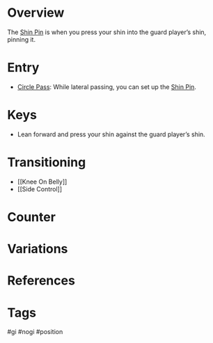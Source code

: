 # Overview
The <u>Shin Pin</u> is when you press your shin into the guard player’s shin, pinning it.
# Entry
- [Circle Pass](obsidian://open?vault=Obsidian-BJJ-Notes&file=Guard%20Passes%2FCircle%20Pass): While lateral passing, you can set up the <u>Shin Pin</u>.
# Keys
- Lean forward and press your shin against the guard player’s shin.
# Transitioning
- [[Knee On Belly]]
- [[Side Control]]
# Counter
# Variations
# References
# Tags
#gi #nogi #position 